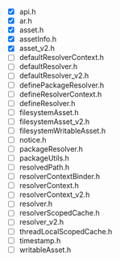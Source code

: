 -[x] api.h
-[x] ar.h
-[x] asset.h
-[x] assetInfo.h
-[x] asset_v2.h
-[ ] defaultResolverContext.h
-[ ] defaultResolver.h
-[ ] defaultResolver_v2.h
-[ ] definePackageResolver.h
-[ ] defineResolverContext.h
-[ ] defineResolver.h
-[ ] filesystemAsset.h
-[ ] filesystemAsset_v2.h
-[ ] filesystemWritableAsset.h
-[ ] notice.h
-[ ] packageResolver.h
-[ ] packageUtils.h
-[ ] resolvedPath.h
-[ ] resolverContextBinder.h
-[ ] resolverContext.h
-[ ] resolverContext_v2.h
-[ ] resolver.h
-[ ] resolverScopedCache.h
-[ ] resolver_v2.h
-[ ] threadLocalScopedCache.h
-[ ] timestamp.h
-[ ] writableAsset.h
